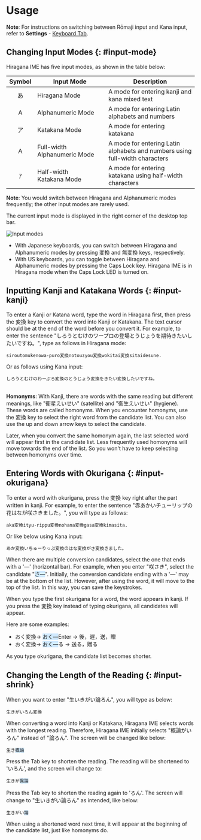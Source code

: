 # Usage

**Note**: For instructions on switching between Rōmaji input and Kana input, refer to **Settings** - [Keyboard Tab](settings.html#layout).

## Changing Input Modes {: #input-mode}

Hiragana IME has five input modes, as shown in the table below:

Symbol | Input Mode | Description
:---:|---|---
あ | Hiragana Mode | A mode for entering kanji and kana mixed text
A | Alphanumeric Mode | A mode for entering Latin alphabets and numbers
ア | Katakana Mode | A mode for entering katakana
Ａ | Full-width <nobr>Alphanumeric Mode</nobr> | A mode for entering Latin alphabets and numbers using full-width characters
ｱ | Half-width <nobr>Katakana Mode</nobr> | A mode for entering katakana using half-width characters

**Note**: You would switch between Hiragana and Alphanumeric modes frequently; the other input modes are rarely used.

The current input mode is displayed in the right corner of the desktop top bar.

![Input modes](../input-modes.gif)

- With Japanese keyboards, you can switch between Hiragana and Alphanumeric modes by pressing <span class='key'>変換</span> and <span class='key'>無変換</span> keys, respectively.
- With US keyboards, you can toggle between Hiragana and Alphanumeric modes by pressing the <span class='key'>Caps Lock</span> key. Hiragana IME is in Hiragana mode when the Caps Lock LED is turned on.

## Inputting Kanji and Katakana Words {: #input-kanji}

To enter a Kanji or Katana word, type the word in Hiragana first, then press the <span class='key'>変換</span> key to convert the word into Kanji or Katakana.
The text cursor should be at the end of the word before you convert it.
For example, to enter the sentence "しろうとむけのワープロの￹登場￺とうじょう￻を￹期待￺きたい￻したいですね。", type as follows in Hiragana mode:

<pre><code>siroutomukenowa-puro<span class='key'>変換</span>notouzyou<span class='key'>変換</span>wokitai<span class='key'>変換</span>sitaidesune.
</code></pre>

Or as follows using Kana input:

<pre><code>しろうとむけのわーぷろ<span class='key'>変換</span>のとうじょう<span class='key'>変換</span>をきたい<span class='key'>変換</span>したいですね。
</code></pre>

<br>**Homonyms**: With Kanji, there are words with the same reading but different meanings, like "￹衛星￺えいせい￻" (satellite) and "￹衛生￺えいせい￻" (hygiene). These words are called homonyms. When you encounter homonyms, use the <span class='key'>変換</span> key to select the right word from the candidate list. You can also use the up and down arrow keys to select the candidate.

Later, when you convert the same homonym again, the last selected word will appear first in the candidate list. Less frequently used homonyms will move towards the end of the list.
So you won't have to keep selecting between homonyms over time.

## Entering Words with Okurigana {: #input-okurigana}

To enter a word with okurigana, press the <span class='key'>変換</span> key right after the part written in kanji. For example, to enter the sentence "￹赤￺あか￻いチューリップの￹花￺はな￻が￹咲￺さ￻きました。", you will type as follows:

<pre><code>aka<span class='key'>変換</span>ityu-rippu<span class='key'>変換</span>nohana<span class='key'>変換</span>gasa<span class='key'>変換</span>kimasita.
</code></pre>

Or like below using Kana input:

<pre><code>あか<span class='key'>変換</span>いちゅーりっぷ<span class='key'>変換</span>のはな<span class='key'>変換</span>がさ<span class='key'>変換</span>きました。
</code></pre>

When there are multiple conversion candidates, select the one that ends with a '―' (horizontal bar). For example, when you enter "￹咲￺さ￻き", select the candidate "<span style="background-color:#d1eaff">さ―</span>".
Initially, the conversion candidate ending with a '―' may be at the bottom of the list. However, after using the word, it will move to the top of the list. In this way, you can save the keystrokes.

When you type the first okurigana for a word, the word appears in kanji.
If you press the <span class='key'>変換</span> key instead of typing okurigana, all candidates will appear.

Here are some examples:

- おく<span class='key'>変換</span>→ <span style="background-color:#d1eaff">おく―</span><span class='key'>Enter</span> → 後，遅，送，贈
- おく<span class='key'>変換</span>→ <span style="background-color:#d1eaff">おく―</span><span class='key'>る</span> → 送る，贈る

As you type okurigana, the candidate list becomes shorter.

## Changing the Length of the Reading {: #input-shrink}

When you want to enter "￹生￺い￻きがい￹論￺ろん￻", you will type as below:

<pre><code>生きがいろん<span class='key'>変換</span></code></pre>

When converting a word into Kanji or Katakana, Hiragana IME selects words with the longest reading. Therefore, Hiragana IME initially selects "￹概論￺がいろん￻" instead of "￹論￺ろん￻". The screen will be changed like below:

<pre><code>生き<span style="background-color:#d1eaff">概論</span></code></pre>

Press the <span class='key'>Tab</span> key to shorten the reading. The reading will be shortened to 'いろん', and the screen will change to:

<pre><code>生きが<span style="background-color:#d1eaff">異論</span></code></pre>

Press the <span class='key'>Tab</span> key to shorten the reading again to 'ろん'. The screen will change to "￹生￺い￻きがい￹論￺ろん￻" as intended, like below:

<pre><code>生きがい<span style="background-color:#d1eaff">論</span></code></pre>

When using a shortened word next time, it will appear at the beginning of the candidate list, just like homonyms do.
